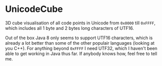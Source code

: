 # UnicodeCube

3D cube visualisation of all code points in Unicode from `0x0000` till `0xFFFF`, which includes all 1 byte and 2 bytes long characters of UTF16.

Out of the box Java 8 only seems to support UTF16 characters, which is already a lot better than some of the other populair languages (looking at you C++). For anything beyond `0xFFFF` I need UTF32, which I haven't been able to get working in Java thus far. If anybody knows how, feel free to tell me.
